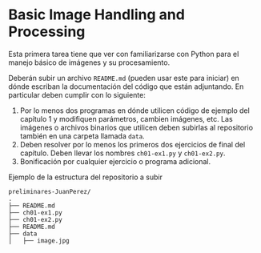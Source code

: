 # Basic Image Handling and Processing

Esta primera tarea tiene que ver con familiarizarse con Python para el manejo básico de imágenes y su 
procesamiento.

Deberán subir un archivo ``README.md`` (pueden usar este para iniciar) en dónde escriban la documentación del código que están adjuntando. En particular deben cumplir con lo siguiente:

1. Por lo menos dos programas en dónde utilicen código de ejemplo del capítulo 1 y modifiquen parámetros, cambien imágenes, etc. Las imágenes o archivos binarios que utilicen deben subirlas al repositorio también en una carpeta llamada ``data``.
2. Deben resolver por lo menos los primeros dos ejercicios de final del capítulo. Deben llevar los nombres ``ch01-ex1.py`` y ``ch01-ex2.py``. 
3. Bonificación por cualquier ejercicio o programa adicional.

Ejemplo de la estructura del repositorio a subir

	preliminares-JuanPerez/
	.
	├── README.md
	├── ch01-ex1.py
	├── ch01-ex2.py
	├── README.md
	├── data
	│   ├── image.jpg
